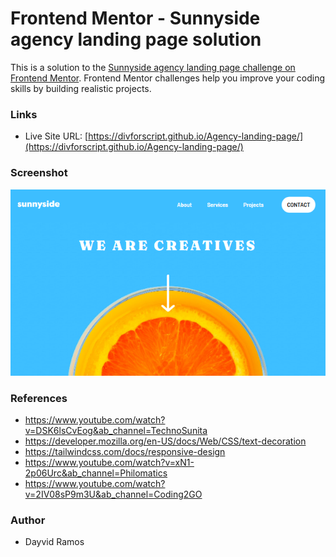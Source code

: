# Frontend Mentor - Sunnyside agency landing page solution

This is a solution to the [Sunnyside agency landing page challenge on Frontend Mentor](https://www.frontendmentor.io/challenges/sunnyside-agency-landing-page-7yVs3B6ef). Frontend Mentor challenges help you improve your coding skills by building realistic projects.


### Links
- Live Site URL: [https://divforscript.github.io/Agency-landing-page/](https://divforscript.github.io/Agency-landing-page/)


### Screenshot
![Web design](./sunnyside-agency-landing-page-main/design/preview-screenshot.PNG)


### References
- https://www.youtube.com/watch?v=DSK6lsCvEog&ab_channel=TechnoSunita
- https://developer.mozilla.org/en-US/docs/Web/CSS/text-decoration
- https://tailwindcss.com/docs/responsive-design
- https://www.youtube.com/watch?v=xN1-2p06Urc&ab_channel=Philomatics
- https://www.youtube.com/watch?v=2IV08sP9m3U&ab_channel=Coding2GO


### Author
- Dayvid Ramos
